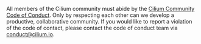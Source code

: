 All members of the Cilium community must abide by the [Cilium Community Code of
Conduct](https://github.com/cilium/cilium/blob/master/CODE_OF_CONDUCT.md). Only
by respecting each other can we develop a productive, collaborative community.
If you would like to report a violation of the code of contact, please contact
the code of conduct team via [conduct@cilium.io](mailto:conduct@cilium.io).
